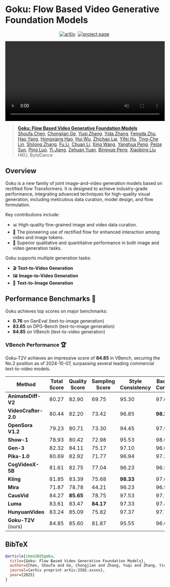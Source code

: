 # Goku: Flow Based Video Generative Foundation Models

<div align="center">
  
[![arXiv](https://img.shields.io/badge/arXiv%20paper-2502.xxxxx-b31b1b.svg)](https://arxiv.org/abs/2502.xxxxx)&nbsp;
[![project page](https://img.shields.io/badge/Project_page-More_visualizations-green)](https://saiyan-world.github.io/goku/)&nbsp;
  
</div>

<div align="center">
<video src="https://github.com/user-attachments/assets/1dc60a41-b8ff-4bfd-bfba-3a185ae63345" width="100%" controls autoplay loop></video>
</div>


> [**Goku: Flow Based Video Generative Foundation Models**](https://saiyan-world.github.io/goku/assets/goku_paper.pdf)<br>
> [Shoufa Chen](https://www.shoufachen.com), [Chongjian Ge](https://chongjiange.github.io/), [Yuqi Zhang](https://scholar.google.com/citations?user=7FlkVy8AAAAJ), [Yida Zhang](https://openreview.net/profile?id=~Yida_Zhang2), [Fengda Zhu](https://www.zhufengda.net/), [Hao Yang](https://github.com/haoy945), [Hongxiang Hao](https://scholar.google.com/citations?user=173GpBQAAAAJ&hl=zh-CN), [Hui Wu](https://github.com/whlook), [Zhichao Lai](https://github.com/lazychao), [Yifei Hu](https://openreview.net/profile?id=~Yifei_Hu3), [Ting-Che Lin](https://github.com/tcl326), [Shilong Zhang](https://jshilong.github.io/), [Fu Li](https://scholar.google.com/citations?user=2A7_3hoAAAAJ&hl=en), [Chuan Li](https://www.linkedin.com/in/chuanli1101/), [Xing Wang](https://www.linkedin.com/in/xing-wang-49369620/), [Yanghua Peng](https://scholar.google.com/citations?user=Gf9amnoAAAAJ&hl=en), [Peize Sun](https://peizesun.github.io/), [Ping Luo](http://luoping.me/), [Yi Jiang](https://scholar.google.com/citations?user=6dikuoYAAAAJ&hl=en), [Zehuan Yuan](https://shallowyuan.github.io/), [Bingyue Peng](https://www.linkedin.com/in/bingyp), [Xiaobing Liu](https://scholar.google.com/citations?user=1ypDmDwAAAAJ&hl=en)
> <br>HKU, ByteDance<br>


## Overview 
Goku is a new family of joint image-and-video generation models based on rectified flow Transformers. It is designed to achieve industry-grade performance, integrating advanced techniques for high-quality visual generation, including meticulous data curation, model design, and flow formulation.

Key contributions include:
- 📊 High-quality fine-grained image and video data curation.
- 🔄 The pioneering use of rectified flow for enhanced interaction among video and image tokens.
- 🌟 Superior qualitative and quantitative performance in both image and video generation tasks.

Goku supports multiple generation tasks:
- 🎬 **Text-to-Video Generation**
- 🖼️ **Image-to-Video Generation**
- 🎨 **Text-to-Image Generation**

## Performance Benchmarks 🏅
Goku achieves top scores on major benchmarks:
- **0.76** on GenEval (text-to-image generation) 
- **83.65** on DPG-Bench (text-to-image generation) 
- **84.85** on VBench (text-to-video generation) 





### VBench Performance 🏆
Goku-T2V achieves an impressive score of **84.85** in VBench, securing the No.2 position as of 2024-10-07, surpassing several leading commercial text-to-video models.

| Method         | Total Score | Quality Score | Sampling Score | Style Consistency | Background Consistency | Temporal Flickering | Motion Smoothness | Dynamic Degree | Subject Quality | Imaging Quality | Object Class | Human Action | Object Relationship | Color | Scene | Prompt Style | Overall Consistency |
|---------------|-------------|--------------|----------------|---------------------|---------------------|-----------------|----------------|-----------------|---------------|---------------|-------------|---------------|------------------|-------|------|-------------|----------------|
| **AnimateDiff-V2** | 80.27 | 82.90 | 69.75 | 95.30 | 97.68 | 98.75 | 97.76 | 40.83 | 67.16 | 70.10 | 90.90 | 36.88 | 92.60 | 87.47 | 34.60 | 50.19 | 22.42 | 26.03 | 27.04 |
| **VideoCrafter-2.0** | 80.44 | 82.20 | 73.42 | 96.85 | **98.22** | 98.41 | 97.73 | 42.50 | 63.13 | 67.22 | 92.55 | 40.66 | 95.00 | **92.92** | 35.86 | 55.29 | **25.13** | 25.84 | **28.23** |
| **OpenSora V1.2** | 79.23 | 80.71 | 73.30 | 94.45 | 97.90 | 99.47 | 98.20 | 47.22 | 56.18 | 60.94 | 83.37 | 58.41 | 85.80 | 87.49 | 67.51 | 42.47 | 23.89 | 24.55 | 27.07 |
| **Show-1** | 78.93 | 80.42 | 72.98 | 95.53 | 98.02 | 99.12 | 98.24 | 44.44 | 57.35 | 58.66 | 93.07 | 45.47 | 95.60 | 86.35 | 53.50 | 47.03 | 23.06 | 25.28 | 27.46 |
| **Gen-3** | 82.32 | 84.11 | 75.17 | 97.10 | 96.62 | 98.61 | 99.23 | 60.14 | 63.34 | 66.82 | 87.81 | 53.64 | 96.40 | 80.90 | 65.09 | 54.57 | 24.31 | 24.71 | 26.69 |
| **Pika-1.0** | 80.69 | 82.92 | 71.77 | 96.94 | 97.36 | **99.74** | **99.50** | 47.50 | 62.04 | 61.87 | 88.72 | 43.08 | 86.20 | 90.57 | 61.03 | 49.83 | 22.26 | 24.22 | 25.94 |
| **CogVideoX-5B** | 81.61 | 82.75 | 77.04 | 96.23 | 96.52 | 98.66 | 96.92 | 70.97 | 61.98 | 62.90 | 85.23 | 62.11 | 99.40 | 82.81 | 66.35 | 53.20 | 24.91 | 25.38 | 27.59 |
| **Kling** | 81.85 | 83.39 | 75.68 | **98.33** | 97.60 | 99.30 | 99.40 | 46.94 | 61.21 | 65.62 | 87.24 | 68.05 | 93.40 | 89.90 | 73.03 | 50.86 | 19.62 | 24.17 | 26.42 |
| **Mira** | 71.87 | 78.78 | 44.21 | 96.23 | 96.92 | 98.29 | 97.54 | 60.33 | 42.51 | 60.16 | 52.06 | 12.52 | 63.80 | 42.24 | 27.83 | 16.34 | 21.89 | 18.77 | 18.72 |
| **CausVid** | 84.27 | **85.65** | 78.75 | 97.53 | 97.19 | 96.24 | 98.05 | **92.69** | 64.15 | 68.88 | 92.99 | 72.15 | **99.80** | 80.17 | 64.65 | 56.58 | 24.27 | 25.33 | 27.51 |
| **Luma** | 83.61 | 83.47 | **84.17** | 97.33 | 97.43 | 98.64 | 99.35 | 44.26 | 65.51 | 66.55 | **94.95** | **82.63** | 96.40 | 92.33 | 83.67 | **58.98** | 24.66 | **26.29** | 28.13 |
| **HunyuanVideo** | 83.24 | 85.09 | 75.82 | 97.37 | 97.76 | 99.44 | 98.99 | 70.83 | 60.36 | 67.56 | 86.10 | 68.55 | 94.40 | 91.60 | 68.68 | 53.88 | 19.80 | 23.89 | 26.44 |
| **Goku-T2V** (ours) | 84.85 | 85.60 | 81.87 | 95.55 | 96.67 | 97.71 | 98.50 | 76.11 | 67.22 | 71.29 | 94.40 | 79.48 | 97.60 | 83.81 | 85.72 | 57.08 | 23.08 | 25.64 | 27.35 |



## BibTeX
```bibtex
@article{chen2025goku,
  title={Goku: Flow Based Video Generative Foundation Models},
  author={Chen, Shoufa and Ge, Chongjian and Zhang, Yuqi and Zhang, Yida and Zhu, Fengda and Yang, Hao and Hao, Hongxiang and Wu, Hui and Lai, Zhichao and Hu, Yifei and Lin, Ting-Che and Zhang, Shilong and Li, Fu and Li, Chuan and Wang, Xing and Peng, Yanghua and Sun, Peize and Luo, Ping and Jiang, Yi and Yuan, Zehuan and Peng, Bingyue and Liu, Xiaobing},
  journal={arXiv preprint arXiv:2502.xxxxx},
  year={2025}
}
```
